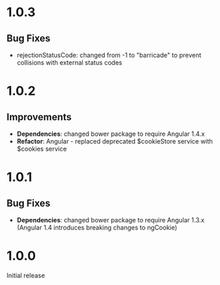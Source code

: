 # 1.0.3

## Bug Fixes

* rejectionStatusCode: changed from -1 to "barricade" to prevent collisions with external status codes

# 1.0.2

## Improvements

* **Dependencies**: changed bower package to require Angular 1.4.x
* **Refactor**: Angular - replaced deprecated $cookieStore service with $cookies service

# 1.0.1

## Bug Fixes

* **Dependencies**: changed bower package to require Angular 1.3.x (Angular 1.4 introduces breaking changes to ngCookie)

# 1.0.0

Initial release
